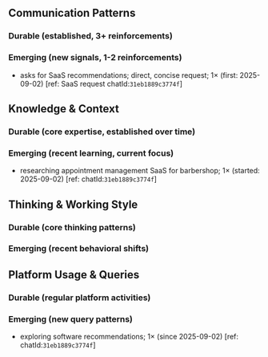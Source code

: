 ## Communication Patterns
### Durable (established, 3+ reinforcements)

### Emerging (new signals, 1-2 reinforcements)
- asks for SaaS recommendations; direct, concise request; 1× (first: 2025-09-02) [ref: SaaS request chatId:`31eb1889c3774f`]

## Knowledge & Context
### Durable (core expertise, established over time)

### Emerging (recent learning, current focus)
- researching appointment management SaaS for barbershop; 1× (started: 2025-09-02) [ref: chatId:`31eb1889c3774f`]

## Thinking & Working Style
### Durable (core thinking patterns)

### Emerging (recent behavioral shifts)

## Platform Usage & Queries
### Durable (regular platform activities)

### Emerging (new query patterns)
- exploring software recommendations; 1× (since 2025-09-02) [ref: chatId:`31eb1889c3774f`]